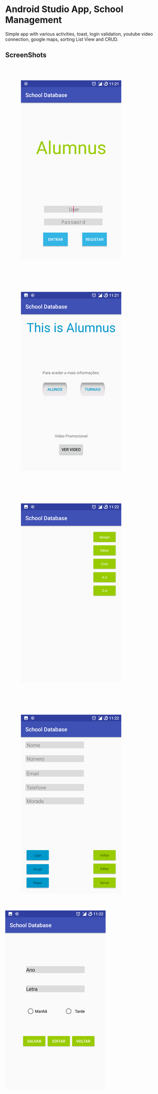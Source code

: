 # Android Studio App, School Management

Simple app with various activities, toast, login validation, youtube video connection, google maps, sorting List View and CRUD.

## ScreenShots

<img src="https://github.com/Ricardo-Developer/android_studio_school_database/blob/master/images/1.png" width="320px" alt="Main_Screen" hspace="50" vspace="50"><img src="https://github.com/Ricardo-Developer/android_studio_school_database/blob/master/images/2.png" width="320px" alt="Platform" hspace="50" vspace="50"><img src="https://github.com/Ricardo-Developer/android_studio_school_database/blob/master/images/3.png" width="320px" alt="List View - Erase,Edit,Create,Sort" hspace="50" vspace="50"><img src="https://github.com/Ricardo-Developer/android_studio_school_database/blob/master/images/4.png" width="320px" alt="Add Alumni" hspace="50" vspace="50"><img src="https://github.com/Ricardo-Developer/android_studio_school_database/blob/master/images/5.png" width="320px" alt="Add Class">



